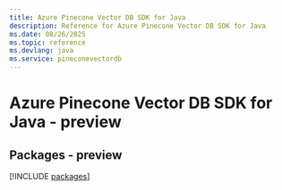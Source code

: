 ```yaml
---
title: Azure Pinecone Vector DB SDK for Java
description: Reference for Azure Pinecone Vector DB SDK for Java
ms.date: 08/26/2025
ms.topic: reference
ms.devlang: java
ms.service: pineconevectordb
---
```

# Azure Pinecone Vector DB SDK for Java - preview
## Packages - preview
[!INCLUDE [packages](pinecone-vector-db-index.md)]